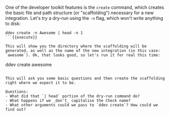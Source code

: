 One of the developer toolkit features is the `create` command, which creates the basic file and path structure (or "scaffolding") necessary for a new integration. Let's try a dry-run using the `-n` flag, which won't write anything to disk:
```
ddev create -n Awesome | head -n 1
```{{execute}}

This will show you the directory where the scaffolding will be generated, as well as the name of the new integration (in this case: `awesome`). Ok, that looks good, so let's run it for real this time:
```
ddev create awesome
```{{execute}}

This will ask you some basic questions and then create the scaffolding right where we expect it to be.

Questions:
- What did that `| head` portion of the dry-run command do?
- What happens if we _don't_ capitalise the Check name?
- What other arguments could we pass to `ddev create`? How could we find out?
